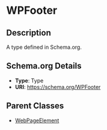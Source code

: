 # WPFooter

## Description
A type defined in Schema.org.

## Schema.org Details
- **Type**: Type
- **URI**: https://schema.org/WPFooter

## Parent Classes
- [WebPageElement](../WebPageElement.md)

